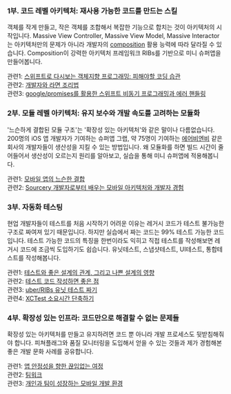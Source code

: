 ### 1부. 코드 레벨 아키텍처: 재사용 가능한 코드를 만드는 스킬

객체를 작게 만들고, 작은 객체를 조합해서 복잡한 기능으로 합치는 것이 아키텍처의 시작입니다. Massive View Controller, Massive View Model, Massive Interactor는 아키텍처만의 문제가 아니라 개발자의 [composition](https://en.wikipedia.org/wiki/Object_composition) 활용 능력에 따라 달라질 수 있습니다. Composition이 강력한 아키텍처 프레임워크 RIBs를 기반으로 미니 슈퍼앱을 만들어봅니다.

관련1: [스위프트로 다시보는 객체지향 프로그래밍: 피해야할 코딩 습관](https://soojin.ro/blog/solid-principles-in-swift)
<br>
관련2: [개발자와 라면 조리법](https://soojin.ro/blog/programmer-and-ramyun)
<br>
관련3: [google/promises를 활용한 스위프트 비동기 프로그래밍과 에러 핸들링](https://soojin.ro/blog/using-google-promises-swift)

### 2부. 모듈 레벨 아키텍처: 유지 보수와 개발 속도를 고려하는 모듈화

'느슨하게 결합된 모듈 구조'는 '확장성 있는 아키텍처'와 같은 말이나 다름없습니다. 200명의 iOS 앱 개발자가 기여하는 슈퍼앱 그랩, 약 75명이 기여하는 [에어비엔비](https://medium.com/airbnb-engineering/designing-for-productivity-in-a-large-scale-ios-application-9376a430a0bf) 같은 회사의 개발자들이 생산성을 지킬 수 있는 방법입니다. 왜 모듈화를 하면 빌드 시간이 줄어들어서 생산성이 오르는지 원리를 알아보고, 실습을 통해 미니 슈퍼앱에 적용해봅니다.

관련1: [모바일 앱의 느슨한 결합](https://soojin.ro/blog/loose-coupling)
<br>
관련2: [Sourcery 개발자로부터 배우는 모바일 아키텍처와 개발자 경험](https://soojin.ro/blog/pragmatic-programmer)

### 3부. 자동화 테스팅

현업 개발자들이 테스트를 처음 시작하기 어려운 이유는 레거시 코드가 테스트 불가능한 구조로 짜여져 있기 때문입니다. 하지만 실습에서 짜는 코드는 99% 테스트 가능한 코드입니다. 테스트 가능한 코드의 특징을 한번이라도 익히고 직접 테스트를 작성해보면 레거시 코드에 조금씩 도입하기도 쉽습니다. 유닛테스트, 스냅샷테스트, UI테스트, 통합테스트를 작성해봅니다.

관련1: [테스트와 좋은 설계의 관계, 그리고 나쁜 설계의 영향](https://soojin.ro/blog/tests-and-design)
<br>
관련2: [테스트 코드 작성하면 좋은 점](https://soojin.ro/blog/writing-test-code)
<br>
관련3: [uber/RIBs 유닛 테스트 짜기](https://soojin.ro/blog/unit-testing-ribs)
<br>
관련4: [XCTest 소요시간 단축하기](https://soojin.ro/blog/application-library-test)

### 4부. 확장성 있는 인프라: 코드만으로 해결할 수 없는 문제들

확장성 있는 아키텍처를 만들고 유지하려면 코드 뿐 아니라 개발 프로세스도 뒷받침해줘야 합니다. 피쳐플래그와 품질 모니터링을 도입해서 얻을 수 있는 것들과 제가 경험해본 좋은 개발 문화 사례를 공유합니다.

관련1: [앱 안정성을 향한 끊임없는 여정](https://soojin.ro/blog/journey-to-app-stability)
<br>
관련2: [팀워크](https://soojin.ro/blog/teamwork)
<br>
관련3: [개인과 팀이 성장하는 모바일 개발 환경](https://soojin.ro/blog/mobile-platform)

